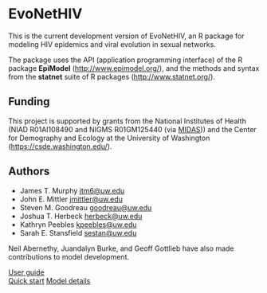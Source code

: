 # EvoNetHIV  

This is the current development version of EvoNetHIV, an R package for modeling HIV epidemics and viral evolution in sexual networks. 

The package uses the API (application programming interface) of the R package **EpiModel** (http://www.epimodel.org/), and the methods and syntax from the **statnet** suite of R packages (http://www.statnet.org/).

## Funding  

This project is supported by grants from the National Institutes of Health (NIAD R01AI108490 and NIGMS R01GM125440 (via [MIDAS](https://www.nigms.nih.gov/Research/specificareas/MIDAS/Pages/default.aspx))) and the Center for Demography and Ecology at the University of Washington (https://csde.washington.edu/). 

## Authors  

* James T. Murphy <jtm6@uw.edu> 
* John E. Mittler <jmittler@uw.edu>
* Steven M. Goodreau <goodreau@uw.edu>
* Joshua T. Herbeck <herbeck@uw.edu>
* Kathryn Peebles <kpeebles@uw.edu>
* Sarah E. Stansfield <sestan@uw.edu>  

Neil Abernethy, Juandalyn Burke, and Geoff Gottlieb have also made contributions to model development.  

[User guide](https://github.com/EvoNetHIV/EvoNet/blob/master/documentation/Model_overview.md)  
[Quick start](https://github.com/EvoNetHIV/EvoNet/blob/master/documentation/Quick%20start.md)
[Model details](https://github.com/EvoNetHIV/EvoNet/blob/master/documentation/Model_details.html)
